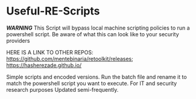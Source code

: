 # Useful-RE-Scripts
***WARNING*** 
This Script will bypass local machine scripting policies to run a powershell script. Be aware of what this can look like to your security providers

HERE IS A LINK TO OTHER REPOS: https://github.com/mentebinaria/retoolkit/releases; https://hasherezade.github.io/

Simple scripts and encoded versions. Run the batch file and rename it to match the powershell script you want to execute. For IT and security research purposes
Updated semi-frequently.
